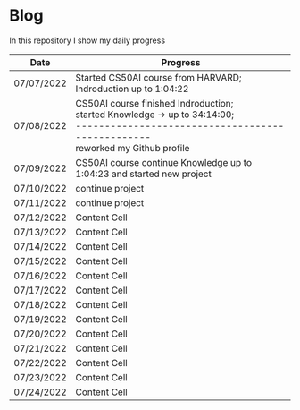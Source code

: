 # Blog
In this repository I show my daily progress 


| Date  | Progress |
| ------------- | ------------- |
| 07/07/2022  | Started CS50AI course from HARVARD;<br> Indroduction up to 1:04:22|
| 07/08/2022  | CS50AI course finished Indroduction;<br>  started Knowledge -> up to 34:14:00;<br>-------------------------------------------------<br>reworked my Github profile|
| 07/09/2022  | CS50AI course continue Knowledge up to 1:04:23 and started new project  |
| 07/10/2022  | continue project  |
| 07/11/2022  | continue project  |
| 07/12/2022  | Content Cell  |
| 07/13/2022  | Content Cell  |
| 07/14/2022  | Content Cell  |
| 07/15/2022  | Content Cell  |
| 07/16/2022  | Content Cell  |
| 07/17/2022  | Content Cell  |
| 07/18/2022  | Content Cell  |
| 07/19/2022  | Content Cell  |
| 07/20/2022  | Content Cell  |
| 07/21/2022  | Content Cell  |
| 07/22/2022  | Content Cell  |
| 07/23/2022  | Content Cell  |
| 07/24/2022  | Content Cell  |
